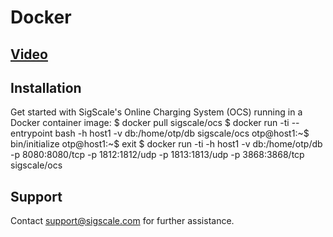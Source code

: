 # Docker

## [Video](<https://www.youtube.com/watch?v=YnQWBLxPoO8>)

## Installation
Get started with SigScale's Online Charging System (OCS) running in a Docker container image:
	$ docker pull sigscale/ocs
	$ docker run -ti --entrypoint bash -h host1 -v db:/home/otp/db sigscale/ocs
	otp@host1:~$ bin/initialize
	otp@host1:~$ exit
	$ docker run -ti -h host1 -v db:/home/otp/db -p 8080:8080/tcp -p 1812:1812/udp -p 1813:1813/udp -p 3868:3868/tcp sigscale/ocs

## Support
Contact <support@sigscale.com> for further assistance.


